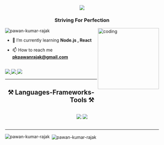 <!-- <img src="https://github.com/pawan-kumar-rajak/pawan-kumar-rajak/blob/GGRT/banner_img.png" alt="Logo" width="100%"/> -->

<h1 align="center">
    <img src="https://readme-typing-svg.herokuapp.com/?font=Righteous&size=35&center=true&vCenter=true&width=500&height=70&duration=4000&lines=Hi+There!+👋;+I'm+Pawan+Kumar+Rajak!;" />
</h1>
<h3 align="center">Striving For Perfection</h3>

<img align="right" alt="coding" width="200" src="https://gifdb.com/images/thumbnail/animated-man-computer-coding-nae6mec378lsg1i3.gif">


<p align="left"> <img src="https://komarev.com/ghpvc/?username=pawan-kumar-rajak&label=Profile%20views&color=0e75b6&style=flat" alt="pawan-kumar-rajak" /> </p>

- 🌱 I’m currently learning **Node.js , React**

- 📫 How to reach me **pkpawanrajak@gmail.com**

<br/>
<div align="left"> 
  <a href="mailto:pkpawanrajak@gmail.com">
    <img src="https://img.shields.io/badge/Gmail-333333?style=for-the-badge&logo=gmail&logoColor=red" />
  </a>
  <a href="https://www.linkedin.com/in/pawan-kumar-rajak-2010b52b4/" target="_blank">
    <img src="https://img.shields.io/badge/LinkedIn-0077B5?style=for-the-badge&logo=linkedin&logoColor=white" target="_blank" />
  </a>
  <a href="" target="_blank">
     <img src="https://img.shields.io/badge/Portfolio-FF5722?style=for-the-badge&logo=todoist&logoColor=white" target="_blank" /> <!-- sqlite, safari, google-chrome are other good icon options -->
  </a>
</div>

 <hr/>
 
<h2 align="center">⚒️ Languages-Frameworks-Tools ⚒️</h2>
<br/>
<div align="center">
    <img src="https://skillicons.dev/icons?i=react,bootstrap,html,css,vscode,github,tailwind,git" />
    <img src="https://skillicons.dev/icons?i=nodejs,python,javascript,express,mongodb,c,java,mysql" /><br>
</div>

<br/>
<hr/>

<p><img align="left" src="https://github-readme-stats.vercel.app/api/top-langs?username=pawan-kumar-rajak&show_icons=true&locale=en&layout=compact" alt="pawan-kumar-rajak" /></p>

<p>&nbsp;<img align="center" src="https://github-readme-stats.vercel.app/api?username=pawan-kumar-rajak&show_icons=true&locale=en" alt="pawan-kumar-rajak" /></p>
